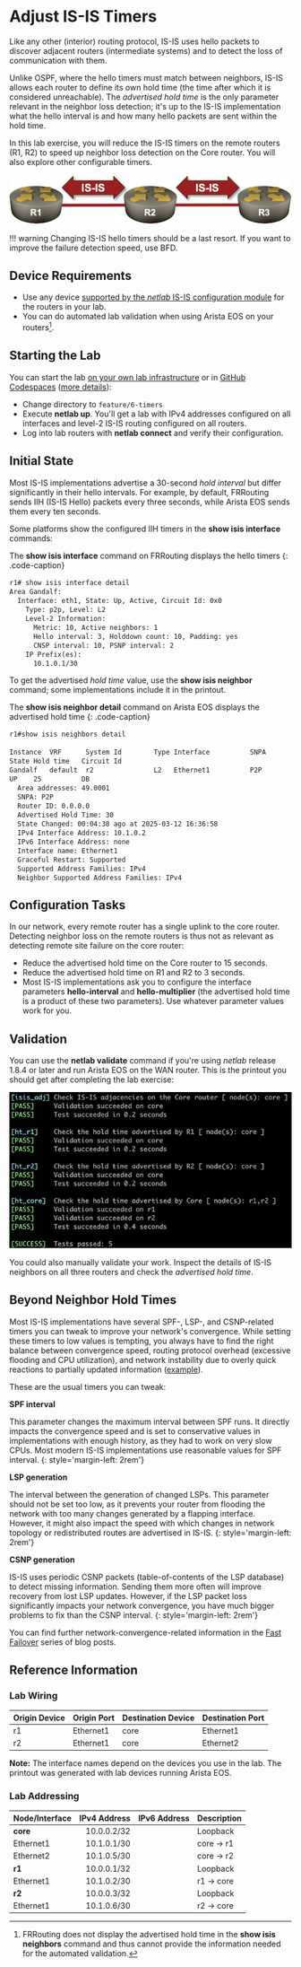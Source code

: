 # Adjust IS-IS Timers

Like any other (interior) routing protocol, IS-IS uses hello packets to discover adjacent routers (intermediate systems) and to detect the loss of communication with them.

Unlike OSPF, where the hello timers must match between neighbors, IS-IS allows each router to define its own hold time (the time after which it is considered unreachable). The *advertised hold time* is the only parameter relevant in the neighbor loss detection; it's up to the IS-IS implementation what the hello interval is and how many hello packets are sent within the hold time.

In this lab exercise, you will reduce the IS-IS timers on the remote routers (R1, R2) to speed up neighbor loss detection on the Core router. You will also explore other configurable timers.

![Lab topology](topology-timers.png)

!!! warning
    Changing IS-IS hello timers should be a last resort. If you want to improve the failure detection speed, use BFD.

## Device Requirements

* Use any device [supported by the _netlab_ IS-IS configuration module](https://netlab.tools/platforms/#platform-routing-support) for the routers in your lab.
* You can do automated lab validation when using Arista EOS on your routers[^FRSAT].

[^FRSAT]: FRRouting does not display the advertised hold time in the **show isis neighbors** command and thus cannot provide the information needed for the automated validation.

## Starting the Lab

You can start the lab [on your own lab infrastructure](../1-setup.md) or in [GitHub Codespaces](https://github.com/codespaces/new/bgplab/isis) ([more details](https://bgplabs.net/4-codespaces/)):

* Change directory to `feature/6-timers`
* Execute **netlab up**. You'll get a lab with IPv4 addresses configured on all interfaces and level-2 IS-IS routing configured on all routers.
* Log into lab routers with **netlab connect** and verify their configuration.

## Initial State

Most IS-IS implementations advertise a 30-second *hold interval*  but differ significantly in their hello intervals. For example, by default, FRRouting sends IIH (IS-IS Hello) packets every three seconds, while Arista EOS sends them every ten seconds.

Some platforms show the configured IIH timers in the **show isis interface** commands:

The **show isis interface** command on FRRouting displays the hello timers
{: .code-caption}
```
r1# show isis interface detail
Area Gandalf:
  Interface: eth1, State: Up, Active, Circuit Id: 0x0
    Type: p2p, Level: L2
    Level-2 Information:
      Metric: 10, Active neighbors: 1
      Hello interval: 3, Holddown count: 10, Padding: yes
      CNSP interval: 10, PSNP interval: 2
    IP Prefix(es):
      10.1.0.1/30
```

To get the advertised *hold time* value, use the **show isis neighbor** command; some implementations include it in the printout.

The **show isis neighbor detail** command on Arista EOS displays the advertised hold time
{: .code-caption}
```
r1#show isis neighbors detail

Instance  VRF      System Id        Type Interface          SNPA              State Hold time   Circuit Id
Gandalf   default  r2               L2   Ethernet1          P2P               UP    25          DB
  Area addresses: 49.0001
  SNPA: P2P
  Router ID: 0.0.0.0
  Advertised Hold Time: 30
  State Changed: 00:04:38 ago at 2025-03-12 16:36:58
  IPv4 Interface Address: 10.1.0.2
  IPv6 Interface Address: none
  Interface name: Ethernet1
  Graceful Restart: Supported
  Supported Address Families: IPv4
  Neighbor Supported Address Families: IPv4
```

## Configuration Tasks

In our network, every remote router has a single uplink to the core router. Detecting neighbor loss on the remote routers is thus not as relevant as detecting remote site failure on the core router:

* Reduce the advertised hold time on the Core router to 15 seconds.
* Reduce the advertised hold time on R1 and R2 to 3 seconds.
* Most IS-IS implementations ask you to configure the interface parameters **hello-interval** and **hello-multiplier** (the advertised hold time is a product of these two parameters). Use whatever parameter values work for you.

## Validation

You can use the **netlab validate** command if you're using *netlab* release 1.8.4 or later and run Arista EOS on the WAN router. This is the printout you should get after completing the lab exercise:

![](validate-timers.png)

You could also manually validate your work. Inspect the details of IS-IS neighbors on all three routers and check the *advertised hold time*.

## Beyond Neighbor Hold Times

Most IS-IS implementations have several SPF-, LSP-, and CSNP-related timers you can tweak to improve your network's convergence. While setting these timers to low values is tempting, you always have to find the right balance between convergence speed, routing protocol overhead (excessive flooding and CPU utilization), and network instability due to overly quick reactions to partially updated information ([example](https://blog.ipspace.net/2019/06/know-thy-environment-before-redesigning/)).

These are the usual timers you can tweak:

**SPF interval**

This parameter changes the maximum interval between SPF runs. It directly impacts the convergence speed and is set to conservative values in implementations with enough history, as they had to work on very slow CPUs. Most modern IS-IS implementations use reasonable values for SPF interval.
{: style='margin-left: 2rem'}

**LSP generation**

The interval between the generation of changed LSPs. This parameter should not be set too low, as it prevents your router from flooding the network with too many changes generated by a flapping interface. However, it might also impact the speed with which changes in network topology or redistributed routes are advertised in IS-IS.
{: style='margin-left: 2rem'}

**CSNP generation**

IS-IS uses periodic CSNP packets (table-of-contents of the LSP database) to detect missing information. Sending them more often will improve recovery from lost LSP updates. However, if the LSP packet loss significantly impacts your network convergence, you have much bigger problems to fix than the CSNP interval.
{: style='margin-left: 2rem'}

You can find further network-convergence-related information in the [Fast Failover](https://blog.ipspace.net/series/fast-failover/) series of blog posts.

## Reference Information

### Lab Wiring

| Origin Device | Origin Port | Destination Device | Destination Port |
|---------------|-------------|--------------------|------------------|
| r1 | Ethernet1 | core | Ethernet1 |
| r2 | Ethernet1 | core | Ethernet2 |

**Note:** The interface names depend on the devices you use in the lab. The printout was generated with lab devices running Arista EOS.

### Lab Addressing

| Node/Interface | IPv4 Address | IPv6 Address | Description |
|----------------|-------------:|-------------:|-------------|
| **core** |  10.0.0.2/32 |  | Loopback |
| Ethernet1 | 10.1.0.1/30 |  | core -> r1 |
| Ethernet2 | 10.1.0.5/30 |  | core -> r2 |
| **r1** |  10.0.0.1/32 |  | Loopback |
| Ethernet1 | 10.1.0.2/30 |  | r1 -> core |
| **r2** |  10.0.0.3/32 |  | Loopback |
| Ethernet1 | 10.1.0.6/30 |  | r2 -> core |
